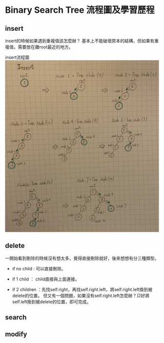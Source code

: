 # Binary Search Tree 流程圖及學習歷程
## insert

insert的時候如果遇到重複值該怎麼辦？
基本上不能破壞原本的結構，但如果有重複值，需要放在離root最近的地方。

insert流程圖
![image](https://github.com/06170228/my-note/blob/master/Image/BST_insert%E6%B5%81%E7%A8%8B%E5%9C%96.jpg)

## delete

一開始看到刪除的時候沒有想太多，覺得直接刪除就好，後來想想有分三種類型。
  * if no child : 可以直接刪除。
  
  * if 1 child ： child直接與上面連接。
  
  * if 2 children ：先找self.right，再找self.right.left，將self.right.left換到被delete的位置。
   但又有一個問題，如果沒有self.right.left怎麼辦？只好將self.left換到被delete的位置，即可完成。
   
## search


## modify
